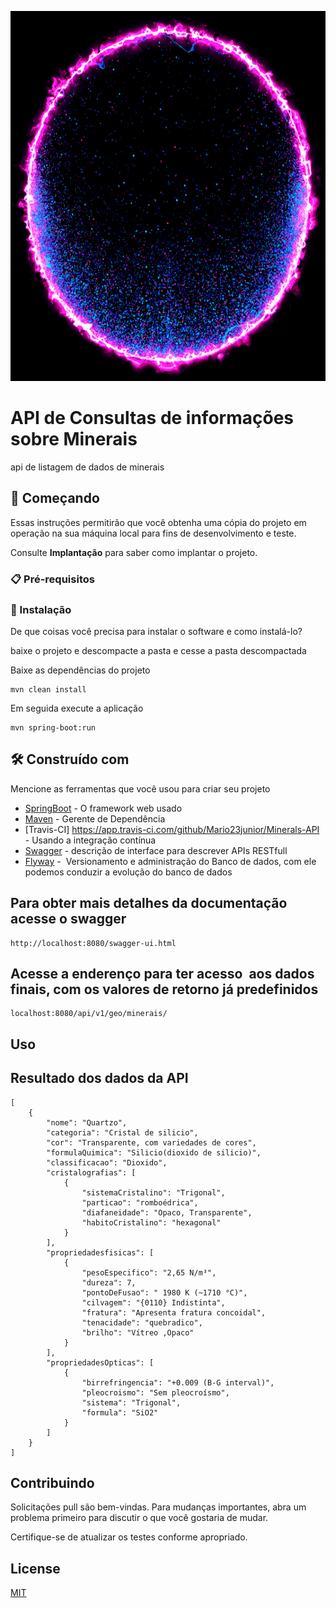 <p align="center"><img src="/img/logo.gif" width="577px" height="592px"></p>

# API de Consultas de  informações sobre Minerais

api de listagem de dados de minerais 

## 🚀 Começando

Essas instruções permitirão que você obtenha uma cópia do projeto em operação na sua máquina local para fins de desenvolvimento e teste.

Consulte **Implantação** para saber como implantar o projeto.

### 📋 Pré-requisitos

### 🔧 Instalação

De que coisas você precisa para instalar o software e como instalá-lo?

baixe o projeto e descompacte a pasta e cesse a pasta descompactada

Baixe as dependências do projeto 
```
mvn clean install
```
Em seguida execute a aplicação

```
mvn spring-boot:run
```

## 🛠️ Construído com

Mencione as ferramentas que você usou para criar seu projeto

* [SpringBoot](https://spring.io/projects/spring-boot) - O framework web usado
* [Maven](https://maven.apache.org/) - Gerente de Dependência
* [Travis-CI] https://app.travis-ci.com/github/Mario23junior/Minerals-API - Usando a integração contínua
* [Swagger](https://swagger.io/tools/swagger-ui/) - descrição de interface para descrever APIs RESTfull
* [Flyway](https://flywaydb.org/) -  Versionamento e administração do Banco de dados, com ele podemos conduzir a evolução do banco de dados


## Para obter mais detalhes da documentação acesse o swagger
```
http://localhost:8080/swagger-ui.html
```
## Acesse a enderenço para ter acesso  aos dados finais, com os valores de retorno já predefinidos
```
localhost:8080/api/v1/geo/minerais/
```
## Uso

## Resultado dos dados da API

```
[
    {
        "nome": "Quartzo",
        "categoria": "Cristal de silicio",
        "cor": "Transparente, com variedades de cores",
        "formulaQuimica": "Silicio(dioxido de silicio)",
        "classificacao": "Dioxido",
        "cristalografias": [
            {
                "sistemaCristalino": "Trigonal",
                "particao": "romboédrica",
                "diafaneidade": "Opaco, Transparente",
                "habitoCristalino": "hexagonal"
            }
        ],
        "propriedadesfisicas": [
            {
                "pesoEspecifico": "2,65 N/m³",
                "dureza": 7,
                "pontoDeFusao": " 1980 K (~1710 °C)",
                "cilvagem": "{0110} Indistinta",
                "fratura": "Apresenta fratura concoidal",
                "tenacidade": "quebradico",
                "brilho": "Vítreo ,Opaco"
            }
        ],
        "propriedadesOpticas": [
            {
                "birrefringencia": "+0.009 (B-G interval)",
                "pleocroismo": "Sem pleocroísmo",
                "sistema": "Trigonal",
                "formula": "SiO2"
            }
        ]
    }
]

```
## Contribuindo
Solicitações pull são bem-vindas. Para mudanças importantes, abra um problema primeiro para discutir o que você gostaria de mudar.

Certifique-se de atualizar os testes conforme apropriado.

## License
[MIT](https://choosealicense.com/licenses/mit/)
